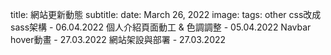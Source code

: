 title: 網站更新動態
subtitle:
date: March 26, 2022
image: 
tags: other
css改成sass架構 - 06.04.2022
個人介紹頁面動工 & 色調調整 - 05.04.2022
Navbar hover動畫 - 27.03.2022
網站架設與部署 - 27.03.2022
